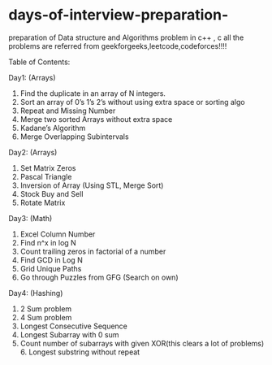 # days-of-interview-preparation-
preparation of Data structure and Algorithms problem in c++ , c 
all the problems are referred from geekforgeeks,leetcode,codeforces!!!!

Table of Contents:

Day1:   (Arrays) 
  1. Find   the   duplicate   in   an   array   of   N   integers.   
  2. Sort   an   array   of   0’s   1’s   2’s   without   using   extra   space   or   sorting   algo   
  3. Repeat   and   Missing   Number   
  4. Merge   two   sorted   Arrays   without   extra   space   
  5. Kadane’s   Algorithm   
  6. Merge   Overlapping   Subintervals 
  
Day2:  (Arrays)
  1. Set   Matrix   Zeros   
  2. Pascal   Triangle   
  3. Inversion   of   Array   (Using STL, Merge   Sort)   
  4. Stock   Buy   and   Sell   
  5. Rotate   Matrix  

Day3: (Math)
  1. Excel   Column   Number   
  2. Find   n^x   in   log   N   
  3. Count   trailing   zeros   in   factorial   of   a   number   
  4. Find   GCD   in   Log   N   
  5. Grid   Unique   Paths   
  6. Go   through   Puzzles   from   GFG   (Search   on   own)
  
Day4: (Hashing) 
  1. 2   Sum   problem   
  2. 4   Sum   problem   
  3. Longest   Consecutive   Sequence   
  4. Longest   Subarray   with   0   sum   
  5. Count   number   of   subarrays   with   given   XOR(this   clears   a   lot   of   problems)     6. Longest   substring   without   repeat

